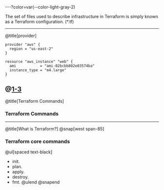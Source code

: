 ---?color=var(--color-light-gray-2)

The set of files used to describe infrastructure in Terraform is simply known as a Terraform configuration. (*.tf) 

---
@title[provider]

```
provider "aws" {
  region = "us-east-2"
}

resource "aws_instance" "web" {
  ami           = "ami-02bcbb802e03574ba"
  instance_type = "m4.large"
}
```
@[1-3](provider)
---
@title[Terraform Commands]
### Terraform Commands

---
@title[What is Terraform?]
@snap[west span-85]
### Terraform core commands
@ul[spaced text-black]
- init.
- plan.
- apply.
- destroy.
- fmt.
@ulend
@snapend
